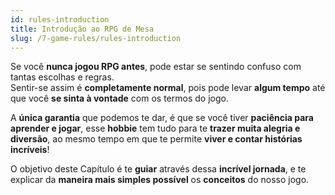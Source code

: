 ```yaml
---
id: rules-introduction
title: Introdução ao RPG de Mesa
slug: /7-game-rules/rules-introduction
---
```


Se você **nunca jogou RPG antes**, pode estar se sentindo confuso com tantas escolhas e regras.<br/>
Sentir-se assim é **completamente normal**, pois pode levar **algum tempo** até que você **se sinta à vontade** com os termos do jogo.

A **única garantia** que podemos te dar, é que se você tiver **paciência para aprender e jogar**, esse **hobbie** tem tudo para te **trazer muita alegria e diversão**, ao mesmo tempo em que te permite **viver e contar histórias incríveis**!

O objetivo deste Capítulo é te **guiar** através dessa **incrível jornada**, e te explicar da **maneira mais simples possível** os **conceitos** do nosso jogo.
